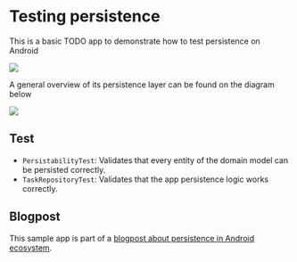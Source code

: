 # Testing persistence

This is a basic TODO app to demonstrate how to test persistence on Android

![](https://www.novoda.com/blog/content/images/2017/01/screenshot_small.png)

A general overview of its persistence layer can be found on the diagram below

![](https://www.novoda.com/blog/content/images/2017/01/TDD-Persistence.png)



## Test

* `PersistabilityTest`: Validates that every entity of the domain model can be persisted correctly.
* `TaskRepositoryTest`: Validates that the app persistence logic works correctly.



## Blogpost

This sample app is part of a [blogpost about persistence in Android ecosystem](https://www.novoda.com/blog/testing-persistence-in-the-android-ecosystem/).



 